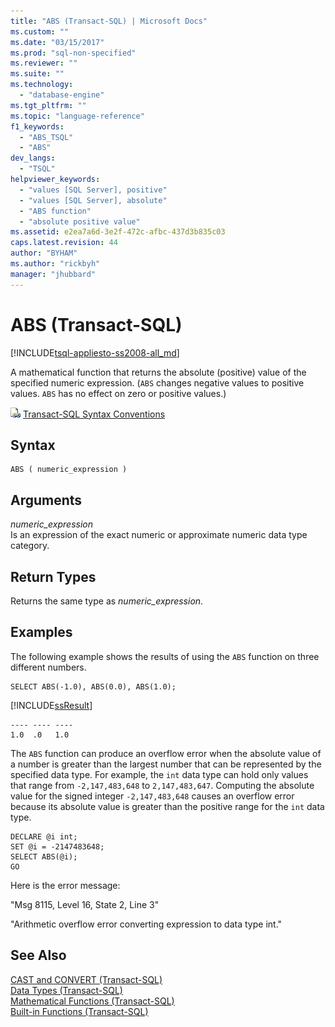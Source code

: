 ```yaml
---
title: "ABS (Transact-SQL) | Microsoft Docs"
ms.custom: ""
ms.date: "03/15/2017"
ms.prod: "sql-non-specified"
ms.reviewer: ""
ms.suite: ""
ms.technology: 
  - "database-engine"
ms.tgt_pltfrm: ""
ms.topic: "language-reference"
f1_keywords: 
  - "ABS_TSQL"
  - "ABS"
dev_langs: 
  - "TSQL"
helpviewer_keywords: 
  - "values [SQL Server], positive"
  - "values [SQL Server], absolute"
  - "ABS function"
  - "absolute positive value"
ms.assetid: e2ea7a6d-3e2f-472c-afbc-437d3b835c03
caps.latest.revision: 44
author: "BYHAM"
ms.author: "rickbyh"
manager: "jhubbard"
---
```

# ABS (Transact-SQL)
[!INCLUDE[tsql-appliesto-ss2008-all_md](../../includes/tsql-appliesto-ss2008-all-md.md)]

  A mathematical function that returns the absolute (positive) value of the specified numeric expression. (`ABS` changes negative values to positive values. `ABS` has no effect on zero or positive values.) 
  
 ![Topic link icon](../../database-engine/configure-windows/media/topic-link.gif "Topic link icon") [Transact-SQL Syntax Conventions](../../t-sql/language-elements/transact-sql-syntax-conventions-transact-sql.md)  
  
## Syntax  
  
```  
ABS ( numeric_expression )  
```  
  
## Arguments  
 *numeric_expression*  
 Is an expression of the exact numeric or approximate numeric data type category.  
  
## Return Types  
 Returns the same type as *numeric_expression*.  
  
## Examples  
 The following example shows the results of using the `ABS` function on three different numbers.  
  
```tsql  
SELECT ABS(-1.0), ABS(0.0), ABS(1.0);  
```  
  
 [!INCLUDE[ssResult](../../includes/ssresult-md.md)]  
  
```  
---- ---- ----  
1.0  .0   1.0  
```  
  
 The `ABS` function can produce an overflow error when the absolute value of a number is greater than the largest number that can be represented by the specified data type. For example, the `int` data type can hold only values that range from `-2,147,483,648` to `2,147,483,647`. Computing the absolute value for the signed integer `-2,147,483,648` causes an overflow error because its absolute value is greater than the positive range for the `int` data type.  
  
```tsql  
DECLARE @i int;  
SET @i = -2147483648;  
SELECT ABS(@i);  
GO  
```  
  
 Here is the error message:  
  
 "Msg 8115, Level 16, State 2, Line 3"  
  
 "Arithmetic overflow error converting expression to data type int."  

  
## See Also  
 [CAST and CONVERT &#40;Transact-SQL&#41;](../../t-sql/functions/cast-and-convert-transact-sql.md)   
 [Data Types &#40;Transact-SQL&#41;](../../t-sql/data-types/data-types-transact-sql.md)   
 [Mathematical Functions &#40;Transact-SQL&#41;](../../t-sql/functions/mathematical-functions-transact-sql.md)   
 [Built-in Functions &#40;Transact-SQL&#41;](../../t-sql/functions/functions.md)  
  
  

